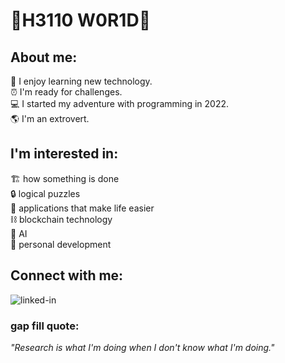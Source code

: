 # 🚀H3110 W0R1D🚀
## About me:
📖 I enjoy learning new technology. <br>
⏰ I'm ready for challenges. <br>
💻 I started my adventure with programming in 2022. <br>
🌎 I'm an extrovert. <br>



## I'm interested in:
🏗️ how something is done<br>
🔒 logical puzzles <br>
📱 applications that make life easier <br>
⛓️ blockchain technology<br>
🦾 AI<br>
💪 personal development <br>

## Connect with me:
[<img align="left" alt="linked-in" src="https://img.shields.io/badge/linkedin-%230077B5.svg?&style=for-the-badge&logo=linkedin&logoColor=white" />](https://www.linkedin.com/in/grzegorz-klusek-08558a225/)
<br>
### gap fill quote:
_"Research is what I'm doing when I don't know what I'm doing."_
